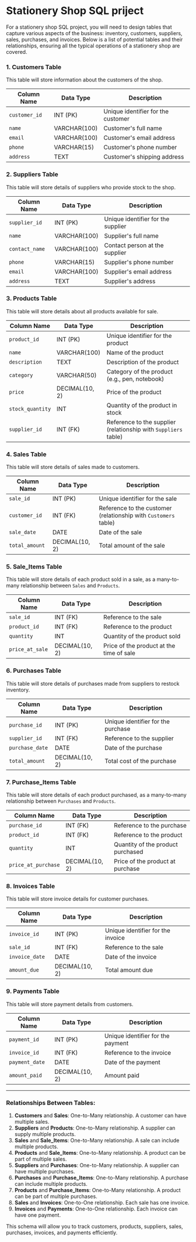 # Stationery Shop SQL priject

For a stationery shop SQL project, you will need to design tables that capture various aspects of the business: inventory, customers, suppliers, sales, purchases, and invoices. Below is a list of potential tables and their relationships, ensuring all the typical operations of a stationery shop are covered.

### 1. **Customers Table**
This table will store information about the customers of the shop.

| Column Name   | Data Type    | Description                        |
|---------------|--------------|------------------------------------|
| `customer_id` | INT (PK)     | Unique identifier for the customer |
| `name`        | VARCHAR(100) | Customer's full name               |
| `email`       | VARCHAR(100) | Customer's email address           |
| `phone`       | VARCHAR(15)  | Customer's phone number            |
| `address`     | TEXT         | Customer's shipping address        |

### 2. **Suppliers Table**
This table will store details of suppliers who provide stock to the shop.

| Column Name    | Data Type    | Description                        |
|----------------|--------------|------------------------------------|
| `supplier_id`  | INT (PK)     | Unique identifier for the supplier |
| `name`         | VARCHAR(100) | Supplier's full name               |
| `contact_name` | VARCHAR(100) | Contact person at the supplier     |
| `phone`        | VARCHAR(15)  | Supplier's phone number            |
| `email`        | VARCHAR(100) | Supplier's email address           |
| `address`      | TEXT         | Supplier's address                 |

### 3. **Products Table**
This table will store details about all products available for sale.

| Column Name    | Data Type    | Description                            |
|----------------|--------------|----------------------------------------|
| `product_id`   | INT (PK)     | Unique identifier for the product      |
| `name`         | VARCHAR(100) | Name of the product                    |
| `description`  | TEXT         | Description of the product             |
| `category`     | VARCHAR(50)  | Category of the product (e.g., pen, notebook) |
| `price`        | DECIMAL(10, 2) | Price of the product                 |
| `stock_quantity` | INT        | Quantity of the product in stock       |
| `supplier_id`  | INT (FK)     | Reference to the supplier (relationship with `Suppliers` table) |

### 4. **Sales Table**
This table will store details of sales made to customers.

| Column Name   | Data Type     | Description                                |
|---------------|---------------|--------------------------------------------|
| `sale_id`     | INT (PK)      | Unique identifier for the sale             |
| `customer_id` | INT (FK)      | Reference to the customer (relationship with `Customers` table) |
| `sale_date`   | DATE          | Date of the sale                          |
| `total_amount`| DECIMAL(10, 2)| Total amount of the sale                  |

### 5. **Sale_Items Table**
This table will store details of each product sold in a sale, as a many-to-many relationship between `Sales` and `Products`.

| Column Name   | Data Type     | Description                            |
|---------------|---------------|----------------------------------------|
| `sale_id`     | INT (FK)      | Reference to the sale                  |
| `product_id`  | INT (FK)      | Reference to the product               |
| `quantity`    | INT           | Quantity of the product sold           |
| `price_at_sale`| DECIMAL(10, 2)| Price of the product at the time of sale |

### 6. **Purchases Table**
This table will store details of purchases made from suppliers to restock inventory.

| Column Name    | Data Type    | Description                             |
|----------------|--------------|-----------------------------------------|
| `purchase_id`  | INT (PK)     | Unique identifier for the purchase      |
| `supplier_id`  | INT (FK)     | Reference to the supplier               |
| `purchase_date`| DATE         | Date of the purchase                    |
| `total_amount` | DECIMAL(10, 2)| Total cost of the purchase              |

### 7. **Purchase_Items Table**
This table will store details of each product purchased, as a many-to-many relationship between `Purchases` and `Products`.

| Column Name    | Data Type    | Description                             |
|----------------|--------------|-----------------------------------------|
| `purchase_id`  | INT (FK)     | Reference to the purchase               |
| `product_id`   | INT (FK)     | Reference to the product                |
| `quantity`     | INT          | Quantity of the product purchased       |
| `price_at_purchase` | DECIMAL(10, 2) | Price of the product at purchase |

### 8. **Invoices Table**
This table will store invoice details for customer purchases.

| Column Name    | Data Type    | Description                             |
|----------------|--------------|-----------------------------------------|
| `invoice_id`   | INT (PK)     | Unique identifier for the invoice       |
| `sale_id`      | INT (FK)     | Reference to the sale                   |
| `invoice_date` | DATE         | Date of the invoice                     |
| `amount_due`   | DECIMAL(10, 2)| Total amount due                       |

### 9. **Payments Table**
This table will store payment details from customers.

| Column Name    | Data Type    | Description                             |
|----------------|--------------|-----------------------------------------|
| `payment_id`   | INT (PK)     | Unique identifier for the payment       |
| `invoice_id`   | INT (FK)     | Reference to the invoice                |
| `payment_date` | DATE         | Date of the payment                     |
| `amount_paid`  | DECIMAL(10, 2)| Amount paid                            |

---

### Relationships Between Tables:
1. **Customers** and **Sales**: One-to-Many relationship. A customer can have multiple sales.
2. **Suppliers** and **Products**: One-to-Many relationship. A supplier can supply multiple products.
3. **Sales** and **Sale_Items**: One-to-Many relationship. A sale can include multiple products.
4. **Products** and **Sale_Items**: One-to-Many relationship. A product can be part of multiple sales.
5. **Suppliers** and **Purchases**: One-to-Many relationship. A supplier can have multiple purchases.
6. **Purchases** and **Purchase_Items**: One-to-Many relationship. A purchase can include multiple products.
7. **Products** and **Purchase_Items**: One-to-Many relationship. A product can be part of multiple purchases.
8. **Sales** and **Invoices**: One-to-One relationship. Each sale has one invoice.
9. **Invoices** and **Payments**: One-to-One relationship. Each invoice can have one payment.

This schema will allow you to track customers, products, suppliers, sales, purchases, invoices, and payments efficiently.
